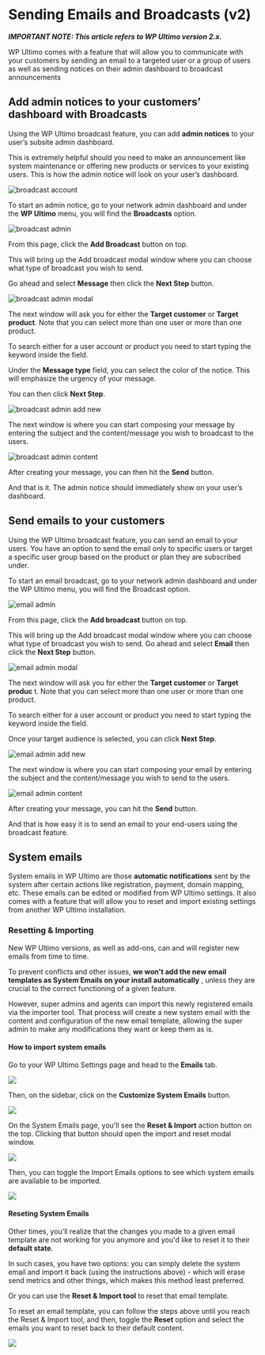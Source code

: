 # Sending Emails and Broadcasts (v2)

_**IMPORTANT NOTE: This article refers to WP Ultimo version 2.x.**_

WP Ultimo comes with a feature that will allow you to communicate with your customers by sending an email to a targeted user or a group of users as well as sending notices on their admin dashboard to broadcast announcements

## Add admin notices to your customers’ dashboard with Broadcasts

Using the WP Ultimo broadcast feature, you can add **admin notices** to your user’s subsite admin dashboard.

This is extremely helpful should you need to make an announcement like system maintenance or offering new products or services to your existing users. This is how the admin notice will look on your user’s dashboard.

![broadcast account](https://wp-ultimo-space.fra1.cdn.digitaloceanspaces.com/hs-file-UhCB0zV12U.png)

To start an admin notice, go to your network admin dashboard and under the **WP Ultimo** menu, you will find the **Broadcasts** option.

![broadcast admin](https://wp-ultimo-space.fra1.cdn.digitaloceanspaces.com/hs-file-UBLRopntNQ.png)

From this page, click the **Add Broadcast** button on top.

This will bring up the Add broadcast modal window where you can choose what type of broadcast you wish to send.

Go ahead and select **Message** then click the **Next Step** button.

![broadcast admin modal](https://wp-ultimo-space.fra1.cdn.digitaloceanspaces.com/hs-file-f3MiyZ1DgU.png)

The next window will ask you for either the **Target customer** or **Target product**. Note that you can select more than one user or more than one product.

To search either for a user account or product you need to start typing the keyword inside the field.

Under the **Message type** field, you can select the color of the notice. This will emphasize the urgency of your message.

You can then click **Next Step**.

![broadcast admin add new](https://wp-ultimo-space.fra1.cdn.digitaloceanspaces.com/hs-file-vfXM5mcBCc.png)

The next window is where you can start composing your message by entering the subject and the content/message you wish to broadcast to the users.

![broadcast admin content](https://wp-ultimo-space.fra1.cdn.digitaloceanspaces.com/hs-file-i2gpqKv4UG.png)

After creating your message, you can then hit the **Send** button.

And that is it. The admin notice should immediately show on your user’s dashboard.

## Send emails to your customers

Using the WP Ultimo broadcast feature, you can send an email to your users. You have an option to send the email only to specific users or target a specific user group based on the product or plan they are subscribed under.

To start an email broadcast, go to your network admin dashboard and under the WP Ultimo menu, you will find the Broadcast option.

![email admin](https://wp-ultimo-space.fra1.cdn.digitaloceanspaces.com/hs-file-UBLRopntNQ.png)

From this page, click the **Add broadcast** button on top.

This will bring up the Add broadcast modal window where you can choose what type of broadcast you wish to send. Go ahead and select **Email** then click the **Next Step** button.

![email admin modal](https://wp-ultimo-space.fra1.cdn.digitaloceanspaces.com/hs-file-RKZSgug4Hl.png)

The next window will ask you for either the **Target customer** or **Target produc** t. Note that you can select more than one user or more than one product.

To search either for a user account or product you need to start typing the keyword inside the field.

Once your target audience is selected, you can click **Next Step**.

![email admin add new](https://wp-ultimo-space.fra1.cdn.digitaloceanspaces.com/hs-file-X5ZMvVYD8Q.png)

The next window is where you can start composing your email by entering the subject and the content/message you wish to send to the users.

![email admin content](https://wp-ultimo-space.fra1.cdn.digitaloceanspaces.com/hs-file-us34QLYBi4.png)

After creating your message, you can hit the **Send** button.

And that is how easy it is to send an email to your end-users using the broadcast feature.

## System emails

System emails in WP Ultimo are those **automatic notifications** sent by the system after certain actions like registration, payment, domain mapping, etc. These emails can be edited or modified from WP Ultimo settings. It also comes with a feature that will allow you to reset and import existing settings from another WP Ultimo installation.

### Resetting & Importing

New WP Ultimo versions, as well as add-ons, can and will register new emails from time to time.

To prevent conflicts and other issues, **we won't add the new email templates as System Emails on your install automatically** , unless they are crucial to the correct functioning of a given feature.

However, super admins and agents can import this newly registered emails via the importer tool. That process will create a new system email with the content and configuration of the new email template, allowing the super admin to make any modifications they want or keep them as is.

#### How to import system emails

Go to your WP Ultimo Settings page and head to the **Emails** tab.

![](https://wp-ultimo-space.fra1.cdn.digitaloceanspaces.com/hs-file-yIQvxZcJqk.png)

Then, on the sidebar, click on the **Customize System Emails** button.

![](https://wp-ultimo-space.fra1.cdn.digitaloceanspaces.com/hs-file-mRSIFOG7eH.png)

On the System Emails page, you'll see the **Reset & Import** action button on the top. Clicking that button should open the import and reset modal window.

![](https://wp-ultimo-space.fra1.cdn.digitaloceanspaces.com/hs-file-UWDXL6Jf2d.png)

Then, you can toggle the Import Emails options to see which system emails are available to be imported.

![](https://wp-ultimo-space.fra1.cdn.digitaloceanspaces.com/hs-file-mGER3jSjMu.png)

#### Reseting System Emails

Other times, you'll realize that the changes you made to a given email template are not working for you anymore and you'd like to reset it to their **default state**.

In such cases, you have two options: you can simply delete the system email and import it back (using the instructions above) - which will erase send metrics and other things, which makes this method least preferred.

Or you can use the **Reset & Import tool** to reset that email template.

To reset an email template, you can follow the steps above until you reach the Reset & Import tool, and then, toggle the **Reset** option and select the emails you want to reset back to their default content.

![](https://wp-ultimo-space.fra1.cdn.digitaloceanspaces.com/hs-file-SMHJQAZWQM.png)
